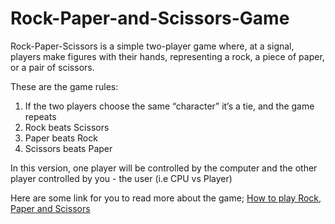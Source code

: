 # Rock-Paper-and-Scissors-Game

Rock-Paper-Scissors is a simple two-player game where, at a signal, players make figures with their hands, representing a rock, a piece of paper, or a pair of scissors. 

These are the game rules:
1) If the two players choose the same “character” it’s a tie, and the game repeats
2) Rock beats Scissors
3) Paper beats Rock
4) Scissors beats Paper

In this version, one player will be controlled by the computer and the other player controlled by you - the user (i.e CPU vs Player)

Here are some link for you to read more about the game;
[How to play Rock, Paper and Scissors]([url](https://www.youtube.com/watch?v=ND4fd6yScBM))
